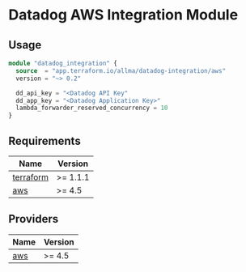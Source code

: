 # Datadog AWS Integration Module

## Usage

```terraform
module "datadog_integration" {
  source  = "app.terraform.io/allma/datadog-integration/aws"
  version = "~> 0.2"

  dd_api_key = "<Datadog API Key"
  dd_app_key = "<Datadog Application Key>"
  lambda_forwarder_reserved_concurrency = 10
}
```

## Requirements

| Name | Version |
|------|---------|
| <a name="requirement_terraform"></a> [terraform](#requirement\_terraform) | >= 1.1.1 |
| <a name="requirement_aws"></a> [aws](#requirement\_aws) | >= 4.5 |

## Providers

| Name | Version |
|------|---------|
| <a name="provider_aws"></a> [aws](#provider\_aws) | >= 4.5 |